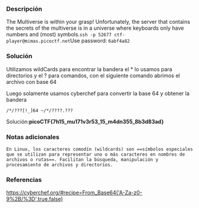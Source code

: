
### Descripción 
The Multiverse is within your grasp! Unfortunately, the server that contains the secrets of the multiverse is in a universe where keyboards only have numbers and (most) symbols.`ssh -p 52677 ctf-player@mimas.picoctf.net`Use password: `6abf4a82`
### Solución
Utilizamos wildCards para encontrar la bandera
el * lo usamos para directorios y el ? para comandos, con el siguiente comando abrimos el archivo con base 64

Luego solamente usamos cyberchef para convertir la base 64 y obtener la bandera 

	/*/???[!_]64 ~/*/????.???
	
Solución:**picoCTF{7h15_mu171v3r53_15_m4dn355_8b3d83ad}**
### Notas adicionales
	En Linux, los caracteres comodín (wildcards) son ==símbolos especiales que se utilizan para representar uno o más caracteres en nombres de archivos o rutas==. Facilitan la búsqueda, manipulación y procesamiento de archivos y directorios.

### Referencias 
https://cyberchef.org/#recipe=From_Base64('A-Za-z0-9%2B/%3D',true,false)
